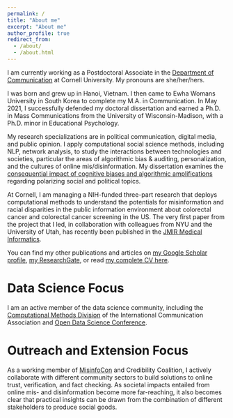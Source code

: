 ```yaml
---
permalink: /
title: "About me"
excerpt: "About me"
author_profile: true
redirect_from: 
  - /about/
  - /about.html
---
```


I am currently working as a Postdoctoral Associate in the [Department of Communication](https://cals.cornell.edu/chau-tong) at Cornell University. My pronouns are she/her/hers. 

I was born and grew up in Hanoi, Vietnam. I then came to Ewha Womans University in South Korea to complete my M.A. in Communication. In May 2021, I successfully defended my doctoral dissertation and earned a Ph.D. in Mass Communications from the University of Wisconsin-Madison, with a Ph.D. minor in Educational Psychology. 

My research specializations are in political communication, digital media, and public opinion. I apply computational social science methods, including NLP, network analysis, to study the interactions between technologies and societies, particular the areas of algorithmic bias & auditing, personalization, and the cultures of online mis/disinformation. My dissertation examines the [consequential impact of cognitive biases and algorithmic amplifications](https://chautong.github.io/publications/dissertation_md.html) regarding polarizing social and political topics.   
 
At Cornell, I am managing a NIH-funded three-part research that deploys computational methods to understand the potentials for misinformation and racial disparities in the public information environment about colorectal cancer and colorectal cancer screening in the US. The very first paper from the project that I led, in collaboration with colleagues from NYU and the University of Utah, has recently been published in the [JMIR Medical Informatics](https://dx.doi.org/10.2196/37862). 

You can find my other publications and articles on [my Google Scholar profile](https://scholar.google.com/citations?user=-oDmvvQAAAAJ&hl=en&oi=ao), [my ResearchGate](https://www.researchgate.net/profile/Chau-Tong), or read [my complete CV here](https://chautong.github.io/cv/). 

Data Science Focus
======
I am an active member of the data science community, including the [Computational Methods Division](http://ica-cm.org/) of the International Communication Association and [Open Data Science Conference](https://odsc.com).  

Outreach and Extension Focus
======
As a working member of [MisinfoCon](https://misinfocon.com/) and Credibility Coalition, I actively collaborate with different community sectors to build solutions to online trust, verification, and fact checking. As societal impacts entailed from online mis- and disinformation become more far-reaching, it also becomes clear that practical insights can be drawn from the combination of different stakeholders to produce social goods.



